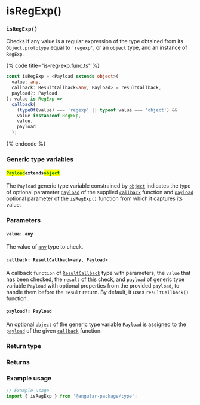 # isRegExp()

### `isRegExp()`

Checks if any value is a regular expression of the type obtained from its `Object.prototype` equal to `'regexp'`, or an `object` type, and an instance of `RegExp`.

{% code title="is-reg-exp.func.ts" %}
```typescript
const isRegExp = <Payload extends object>(
  value: any,
  callback: ResultCallback<any, Payload> = resultCallback,
  payload?: Payload
): value is RegExp =>
  callback(
    (typeOf(value) === 'regexp' || typeof value === 'object') &&
    value instanceof RegExp,
    value,
    payload
  );
```
{% endcode %}

### Generic type variables

#### <mark style="color:green;">**`Payload`**</mark>**`extends`**<mark style="color:green;">**`object`**</mark>

The `Payload` generic type variable constrained by [`object`](https://www.typescriptlang.org/docs/handbook/basic-types.html#object) indicates the type of optional parameter [`payload`](../types/resultcallback.md#payload-payload) of the supplied [`callback`](isregexp.md#callback-resultcallback-less-than-any-payload-greater-than) function and [`payload`](isregexp.md#payload-payload) optional parameter of the [`isRegExp()`](isregexp.md#isregexp) function from which it captures its value.

### Parameters

#### `value: any`

The value of [`any`](https://www.typescriptlang.org/docs/handbook/2/everyday-types.html#any) type to check.

#### `callback: ResultCallback<any, Payload>`

A callback `function` of [`ResultCallback`](../types/resultcallback.md) type with parameters, the `value` that has been checked, the `result` of this check, and `payload` of generic type variable `Payload` with optional properties from the provided `payload`, to handle them before the `result` return. By default, it uses `resultCallback()` function.

#### `payload?: Payload`

An optional [`object`](https://developer.mozilla.org/en-US/docs/Web/JavaScript/Reference/Global\_Objects/Object) of the generic type variable [`Payload`](isregexp.md#payloadextendsobject) is assigned to the [`payload`](../types/resultcallback.md#payload-payload) of the given [`callback`](isregexp.md#callback-resultcallback-less-than-any-payload-greater-than) function.

### Return type

### Returns

### Example usage

```typescript
// Example usage
import { isRegExp } from '@angular-package/type';

```


